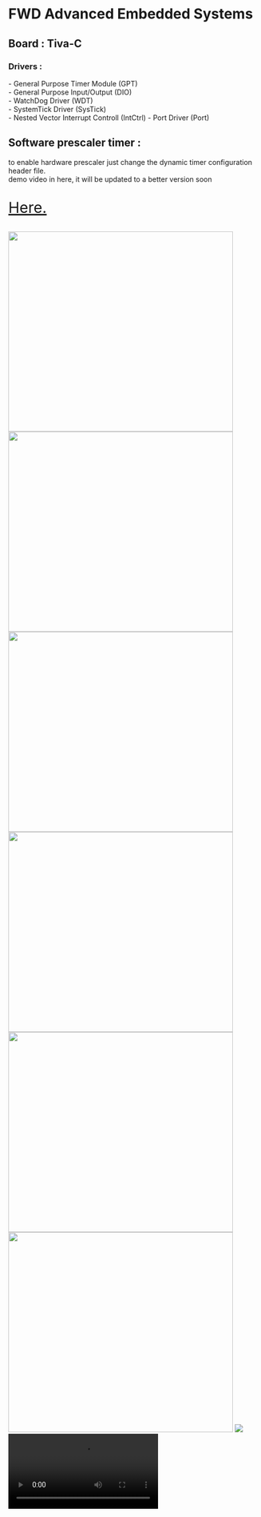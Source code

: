 <h1>
FWD Advanced Embedded Systems<br>
<h2>Board : Tiva-C<br></h2>
<h3>Drivers : <br></h3>
    - General Purpose Timer Module     (GPT)<br>
    - General Purpose Input/Output     (DIO)<br>
    - WatchDog Driver                  (WDT)<br>
    - SystemTick Driver                (SysTick)<br>
    - Nested Vector Interrupt Controll (IntCtrl)
    - Port Driver                      (Port)
</h1>

## Software prescaler timer :
to enable hardware prescaler just change the dynamic timer configuration header file.<br>demo video in here, it will be updated to a better version soon<a href="https://youtu.be/l4CAFvLvzGI" target="_blank"><p style="font-size:30px">Here.</p></a>

<img src="https://user-images.githubusercontent.com/63866803/187341082-3365607e-bba8-401a-ba71-c788f327008e.PNG" width="450" height="400" > <img src="https://user-images.githubusercontent.com/63866803/187341666-73929912-1ed6-4f9d-b980-989697d04ba4.PNG" width="450" height="400" >
<img src="https://user-images.githubusercontent.com/63866803/187342007-7c152c6f-96c9-4e22-8e05-208979a20404.PNG" width="450" height="400" > <img src="https://user-images.githubusercontent.com/63866803/187342038-734b04f3-3d5f-41f3-b4f9-dbdbbeeaea31.PNG" width="450" height="400" >
<img src="https://user-images.githubusercontent.com/63866803/187342049-5e8e73c3-cf49-4258-be3b-ec45ee4fb635.PNG" width="450" height="400" > <img src="https://user-images.githubusercontent.com/63866803/187342058-805971d3-a3c8-4064-9e28-9117add95d67.PNG" width="450" height="400" >
<img src="https://user-images.githubusercontent.com/63866803/187352506-db2f1c5d-0e62-46b0-a28d-1d6bc2dabfbd.PNG">
<video src="https://user-images.githubusercontent.com/63866803/188262289-724e7a10-8ef5-46b1-ab78-4cf8b70a4feb.mp4">
